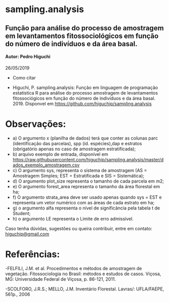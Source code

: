 # sampling.analysis
## Função para análise do processo de amostragem em levantamentos fitossociológicos em função do número de indivíduos e da área basal.
#### Autor:  Pedro Higuchi                                   
 26/05/2019

* Como citar

* Higuchi, P. sampling.analysis: Função em linguagem de programação estatística R para análise do processo amostragem de levantamentos fitossociógicos em função do número de indivíduos e da área basal. 2019. Disponvel em https://github.com/higuchip/sampling.analysis

# Observações:											                      
- a) O argumento x (planilha de dados) terá que conter as colunas parc (identificação das parcelas), spp (id. espécies),dap e estratos (obrigatório apenas no caso de amostragem estratificada);
- b) arquivo exemplo de entrada, disponível em https://raw.githubusercontent.com/higuchip/sampling.analysis/master/dados_exemplo_amostragem.csv
- c) O argumento sys, representa o sistema de amostragem (AS = Amostragem Simples; EST = Estratificada e SIS = Sistemática);
- d) O argumento plot_size representa o tamanho de cada parcela em m2;
- e) O argumento forest_area representa o tamanho da área florestal em ha;
- f) O argumento strata_area deve ser usado apenas quando sys = EST e representa um vetor numérico com as áreas de cada estrato em ha;
- g) o argumento alfa representa o nível de significância pela tabela t de Student;
- h) o argumento LE representa o Limite de erro admissível.


Caso tenha dúvidas, sugestões ou queira contribuir, entre em contato: higuchip@gmail.com


# Referências:
-FELFILI, J.M. et al. Procedimentos e métodos de amostragem de vegetação. Fitossociologia no Brasil: métodos e estudos de casos. Viçosa, MG: Universidade Federal de Viçosa, p. 86-121, 2011.

-SCOLFORO, J.R.S.; MELLO, J.M. Inventário Florestal. Lavras/: UFLA/FAEPE, 561p., 2006
